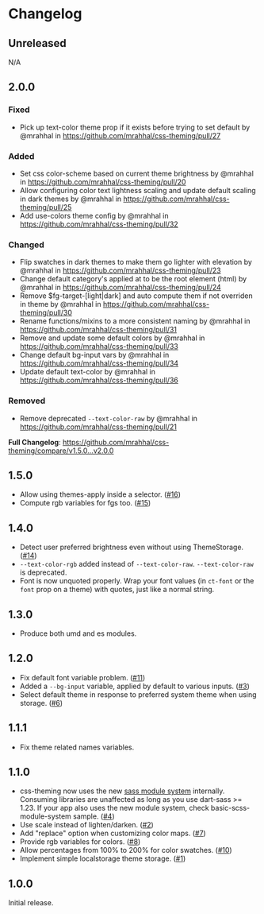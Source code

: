 # Changelog

## Unreleased

N/A

## 2.0.0

### Fixed
* Pick up text-color theme prop if it exists before trying to set default by @mrahhal in https://github.com/mrahhal/css-theming/pull/27
### Added
* Set css color-scheme based on current theme brightness by @mrahhal in https://github.com/mrahhal/css-theming/pull/20
* Allow configuring color text lightness scaling and update default scaling in dark themes by @mrahhal in https://github.com/mrahhal/css-theming/pull/25
* Add use-colors theme config by @mrahhal in https://github.com/mrahhal/css-theming/pull/32
### Changed
* Flip swatches in dark themes to make them go lighter with elevation by @mrahhal in https://github.com/mrahhal/css-theming/pull/23
* Change default category's applied at to be the root element (html) by @mrahhal in https://github.com/mrahhal/css-theming/pull/24
* Remove $fg-target-[light|dark] and auto compute them if not overriden in theme by @mrahhal in https://github.com/mrahhal/css-theming/pull/30
* Rename functions/mixins to a more consistent naming by @mrahhal in https://github.com/mrahhal/css-theming/pull/31
* Remove and update some default colors by @mrahhal in https://github.com/mrahhal/css-theming/pull/33
* Change default bg-input vars by @mrahhal in https://github.com/mrahhal/css-theming/pull/34
* Update default text-color by @mrahhal in https://github.com/mrahhal/css-theming/pull/36
### Removed
* Remove deprecated `--text-color-raw` by @mrahhal in https://github.com/mrahhal/css-theming/pull/21

**Full Changelog**: https://github.com/mrahhal/css-theming/compare/v1.5.0...v2.0.0

## 1.5.0

- Allow using themes-apply inside a selector. ([#16](https://github.com/mrahhal/css-theming/issues/16))
- Compute rgb variables for fgs too. ([#15](https://github.com/mrahhal/css-theming/issues/15))

## 1.4.0

- Detect user preferred brightness even without using ThemeStorage. ([#14](https://github.com/mrahhal/css-theming/issues/14))
- `--text-color-rgb` added instead of `--text-color-raw`. `--text-color-raw` is deprecated.
- Font is now unquoted properly. Wrap your font values (in `ct-font` or the `font` prop on a theme) with quotes, just like a normal string.

## 1.3.0

- Produce both umd and es modules.

## 1.2.0

- Fix default font variable problem. ([#11](https://github.com/mrahhal/css-theming/issues/11))
- Added a `--bg-input` variable, applied by default to various inputs. ([#3](https://github.com/mrahhal/css-theming/issues/3))
- Select default theme in response to preferred system theme when using storage. ([#6](https://github.com/mrahhal/css-theming/issues/6))

## 1.1.1

- Fix theme related names variables.

## 1.1.0

- css-theming now uses the new [sass module system](https://sass-lang.com/blog/the-module-system-is-launched) internally. Consuming libraries are unaffected as long as you use dart-sass >= 1.23. If your app also uses the new module system, check basic-scss-module-system sample. ([#4](https://github.com/mrahhal/css-theming/issues/4))
- Use scale instead of lighten/darken. ([#2](https://github.com/mrahhal/css-theming/issues/2))
- Add "replace" option when customizing color maps. ([#7](https://github.com/mrahhal/css-theming/issues/7))
- Provide rgb variables for colors. ([#8](https://github.com/mrahhal/css-theming/issues/8))
- Allow percentages from 100% to 200% for color swatches. ([#10](https://github.com/mrahhal/css-theming/issues/10))
- Implement simple localstorage theme storage. ([#1](https://github.com/mrahhal/css-theming/issues/1))

## 1.0.0

Initial release.

